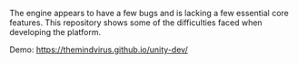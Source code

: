 The engine appears to have a few bugs and is lacking a few essential core features.
This repository shows some of the difficulties faced when developing the platform.

Demo: https://themindvirus.github.io/unity-dev/
